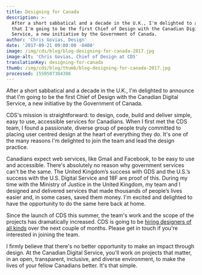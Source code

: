 ```yaml
---
title: Designing for Canada
description: >-
  After a short sabbatical and a decade in the U.K., I'm delighted to announce
  that I'm going to be the first Chief of Design with the Canadian Digital
  Service, a new initiative by the Government of Canada.
author: 'Chris Govias, Design'
date: '2017-09-21 09:00:00 -0400'
image: /img/cds/blog/blog-designing-for-canada-2017.jpg
image-alt: 'Chris Govias, Chief of Design at CDS'
translationKey: designing-for-canada
thumb: /img/cds/blog/thumb/blog-designing-for-canada-2017.jpg
processed: 1550507384306
---
```

After a short sabbatical and a decade in the U.K., I'm delighted to announce that I'm going to be the first Chief of Design with the Canadian Digital Service, a new initiative by the Government of Canada.

CDS's mission is straightforward: to design, code, build and deliver simple, easy to use, accessible services for Canadians. When I first met the CDS team, I found a passionate, diverse group of people truly committed to placing user centred design at the heart of everything they do. It's one of the many reasons I'm delighted to join the team and lead the design practice.

Canadians expect web services, like Gmail and Facebook, to be easy to use and accessible. There's absolutely no reason why government services can't be the same. The United Kingdom’s success with GDS and the U.S.’s success with the U.S. Digital Service and 18F are proof of this. During my time with the Ministry of Justice in the United Kingdom, my team and I designed and delivered services that made thousands of people’s lives easier and, in some cases, saved them money. I'm excited and delighted to have the opportunity to do the same here back at home.

Since the launch of CDS this summer, the team's work and the scope of the projects has dramatically increased. CDS is going to be [hiring designers of all kinds](/work-with-us/) over the next couple of months. Please get in touch if you're interested in joining the team.

I firmly believe that there's no better opportunity to make an impact through design. At the Canadian Digital Service, you'll work on projects that matter, in an open, transparent, inclusive, and diverse environment, to make the lives of your fellow Canadians better. It's that simple.



